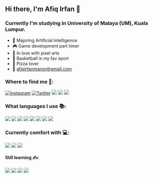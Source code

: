 ## Hi there, I'm Afiq Irfan 👋

### Currently I'm studying in University of Malaya (UM), Kuala Lumpur.

- 🧠 Majoring Artificial Intelligence 
- 🎮 Game development part timer
- 🎨 In love with pixel arts
- 🏀 Basketball is my fav sport
- 🍕 Pizza lover
- 📩 afiqirfanmanor@gmail.com

### Where to find me 🔎:
<a href = "https://www.instagram.com/afiqirfann__/"><img alt="Instagram" src="https://img.shields.io/badge/afiqirfann____%20-%23E4405F.svg?&style=for-the-badge&logo=Instagram&logoColor=white"></a>
<a href = "https://twitter.com/qifanafrix"><img alt="Twitter" src="https://img.shields.io/badge/@qifanafrix%20-%231DA1F2.svg?&style=for-the-badge&logo=Twitter&logoColor=white"/></a>
<a href ="https://www.linkedin.com/in/afiq-irfan-78750b20a/"><img src = "https://img.shields.io/badge/LinkedIn-0077B5?style=for-the-badge&logo=linkedin&logoColor=white"></a>
<a href="https://biggiebob.itch.io"><img src ="https://img.shields.io/badge/biggiebob-FA5C5C?style=for-the-badge&logo=itch.io&logoColor=white"></a>
<img src="https://img.shields.io/badge/Gmail-D14836?style=for-the-badge&logo=gmail&logoColor=white">

### What languages I use 📚:
<a href = "#"><img src = "https://img.shields.io/badge/Java-ED8B00?style=for-the-badge&logo=java&logoColor=white"></a>
<a href = "#"><img src = "https://img.shields.io/badge/C%23-239120?style=for-the-badge&logo=c-sharp&logoColor=white"></a>
<a href = "#"><img src = "https://img.shields.io/badge/Python-3776AB?style=for-the-badge&logo=python&logoColor=white"></a>
<a href = "#"><img src = "https://img.shields.io/badge/HTML-239120?style=for-the-badge&logo=html5&logoColor=white"></a>
<a href = "#"><img src = "https://img.shields.io/badge/CSS-239120?&style=for-the-badge&logo=css3&logoColor=white"></a>
<a href = "#"><img src ="https://img.shields.io/badge/JavaScript-323330?style=for-the-badge&logo=javascript&logoColor=F7DF1E"></a>
<a href = "#"><img src ="https://img.shields.io/badge/PHP-777BB4?style=for-the-badge&logo=php&logoColor=white"></a>
<a href = "#"><img src ="https://img.shields.io/badge/Markdown-000000?style=for-the-badge&logo=markdown&logoColor=white"></a>


### Currently comfort with 💻:
<a href = "#"><img src ="https://img.shields.io/badge/Visual_Studio_Code-0078D4?style=for-the-badge&logo=visual%20studio%20code&logoColor=white"></a>
<a href = "#"><img src ="https://img.shields.io/badge/Unity-100000?style=for-the-badge&logo=unity&logoColor=white"></a>
<a href = "#"><img src ="https://img.shields.io/badge/Aseprite%20-%237D929E.svg?&style=for-the-badge&logo=Aseprite&logoColor=white"></a>



#### Still learning ✍:
<a href = "#"><img src ="https://img.shields.io/badge/Vue.js-35495E?style=for-the-badge&logo=vue.js&logoColor=4FC08D"></a>
<a href = "#"><img src ="https://img.shields.io/badge/Tailwind_CSS-38B2AC?style=for-the-badge&logo=tailwind-css&logoColor=white"></a>
<a href = "#"><img src ="https://img.shields.io/badge/Bootstrap-563D7C?style=for-the-badge&logo=bootstrap&logoColor=white"></a>
<a href = "#"><img src ="https://img.shields.io/badge/firebase-ffca28?style=for-the-badge&logo=firebase&logoColor=white"></a>
